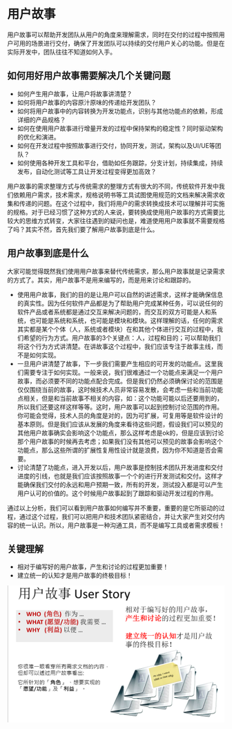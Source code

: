 # 用户故事

用户故事可以帮助开发团队从用户的角度来理解需求，同时在交付的过程中按照用户可用的场景进行交付，确保了开发团队可以持续的交付用户关心的功能。但是在实际开发中，团队往往不知道如何入手。

## 如何用好用户故事需要解决几个关键问题

- 如何产生用户故事，让用户将故事讲清楚？
- 如何将用户故事的内容原汁原味的传递给开发团队？
- 如何将用户故事中的内容转换为开发功能点，识别与其他功能点的依赖，形成详细的产品规格？
- 如何在使用用户故事进行增量开发的过程中保持架构的稳定性？同时驱动架构的优化和演进。
- 如何在开发过程中按照故事进行交付，协同开发，测试，架构以及UI/UE等团队？
- 如何使用各种开发工具和平台，借助如任务跟踪，分支计划，持续集成，持续发布，自动化测试等工具让开发过程变得更加高效？

用户故事的需求整理方式与传统需求的整理方式有很大的不同，传统软件开发中我们依赖用户需求，技术需求，规格说明书等工具试图使用规范的文档来解决需求收集和传递的问题。在这个过程中，我们将用户的需求转换成技术可以理解并可实施的规格。对于已经习惯了这种方式的人来说，要转换成使用用户故事的方式需要比较大的思维方式转变，大家往往遇到的疑问也是，难道使用用户故事就不需要规格了吗？其实不然，首先我们要了解用户故事到底是什么。

## 用户故事到底是什么

大家可能觉得既然我们使用用户故事来替代传统需求，那么用户故事就是记录需求的方式了。其实，用户故事不是用来编写的，而是用来讨论和跟踪的。

- 使用用户故事，我们的目的是让用户可以自然的讲述需求，这样才能确保信息的真实性。因为任何软件产品都是为了帮助用户完成某种任务，可以说任何的软件产品或者系统都是通过交互来解决问题的，而交互的双方可能是人和系统，也可能是系统和系统，也可能是模块和模块。这样理解的话，任何的需求其实都是某个个体（人，系统或者模块）在和其他个体进行交互的过程中，我们希望的行为方式。用户故事的3个关键点：人，过程和目的；可以帮助我们将这个行为方式讲清楚。在讲故事这个过程中，我们应该专注于故事主线，而不是如何实现。
- 一旦用户讲清楚了故事，下一步我们需要产生相应的可开发的功能点。这里我们需要专注于如何实现。一般来说，我们很难通过一个功能点来满足一个用户故事，而必须要不同的功能点配合完成。但是我们仍然必须确保讨论的范围是仅仅围绕当前的故事，这时候技术人员非常容易发散，会考虑一些和当前功能点相关，但是和当前故事不相关的内容，如：这个功能可能以后还要用到的，所以我们还要这样这样等等。这时，用户故事可以起到控制讨论范围的作用。你可能会觉得，技术人员的角度是对的，因为可扩展，可复用等是软件设计的基本原则。但是我们应该从发展的角度来看待这些问题，假设我们可以预见的其他用户故事确实会影响这个功能点，那么这样考虑是ok的，但是应该到讨论那个用户故事的时候再去考虑；如果我们没有其他可以预见的故事会影响这个功能点，那么这些所谓的扩展性复用性设计就是浪费，因为你不知道是否会需要。
- 讨论清楚了功能点，进入开发以后，用户故事是控制技术团队开发进度和交付进度的引线，也就是我们应该按照故事一个个的进行开发测试和交付。这样才能确保我们交付的永远和用户预期一致，所有的开发，测试投入都是可以产生用户认可的价值的。这个时候用户故事起到了跟踪和驱动开发过程的作用。

通过以上分析，我们可以看到用户故事如何编写并不重要，重要的是它所驱动的过程，通过这个过程，我们可以把用户和技术团队紧密结合，并让大家产生对交付内容的统一认识。所以，用户故事是一种沟通工具，而不是编写工具或者需求模板！

## 关键理解

- 相对于编写好的用户故事，产生和讨论的过程更加重要！
- 建立统一的认知才是用户故事的终极目标！

![](images/user-story.png)
